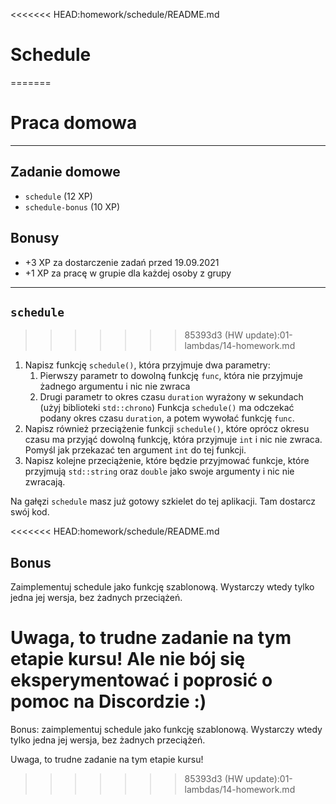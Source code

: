 <<<<<<< HEAD:homework/schedule/README.md
# Schedule
=======
<!-- .slide: data-background="#111111" -->

# Praca domowa

___
<!-- .slide: style="font-size: 0.8em" -->
## Zadanie domowe

* `schedule` (12 XP)
* `schedule-bonus` (10 XP)

## Bonusy

* +3 XP za dostarczenie zadań przed 19.09.2021
* +1 XP za pracę w grupie dla każdej osoby z grupy

___

## `schedule`
>>>>>>> 85393d3 (HW update):01-lambdas/14-homework.md

1. Napisz funkcję `schedule()`, która przyjmuje dwa parametry:
   1. Pierwszy parametr to dowolną funkcję `func`, która nie przyjmuje żadnego argumentu i nic nie zwraca
   2. Drugi parametr to okres czasu `duration` wyrażony w sekundach (użyj biblioteki `std::chrono`)
   Funkcja `schedule()` ma odczekać podany okres czasu `duration`, a potem wywołać funkcję `func`.
2. Napisz również przeciążenie funkcji `schedule()`, które oprócz okresu czasu ma przyjąć dowolną funkcję, która przyjmuje `int` i nic nie zwraca. Pomyśl jak przekazać ten argument `int` do tej funkcji.
3. Napisz kolejne przeciążenie, które będzie przyjmować funkcje, które przyjmują `std::string` oraz `double` jako swoje argumenty i nic nie zwracają.

Na gałęzi `schedule` masz już gotowy szkielet do tej aplikacji. Tam dostarcz swój kod.

<<<<<<< HEAD:homework/schedule/README.md
## Bonus

Zaimplementuj schedule jako funkcję szablonową. Wystarczy wtedy tylko jedna jej wersja, bez żadnych przeciążeń.

Uwaga, to trudne zadanie na tym etapie kursu! Ale nie bój się eksperymentować i poprosić o pomoc na Discordzie :) 
=======
Bonus: zaimplementuj schedule jako funkcję szablonową. Wystarczy wtedy tylko jedna jej wersja, bez żadnych przeciążeń.

Uwaga, to trudne zadanie na tym etapie kursu!
>>>>>>> 85393d3 (HW update):01-lambdas/14-homework.md
